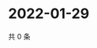 # 2022-01-29

共 0 条

<!-- BEGIN WEIBO -->
<!-- 最后更新时间 Sat Jan 29 2022 06:00:50 GMT+0800 (China Standard Time) -->

<!-- END WEIBO -->
